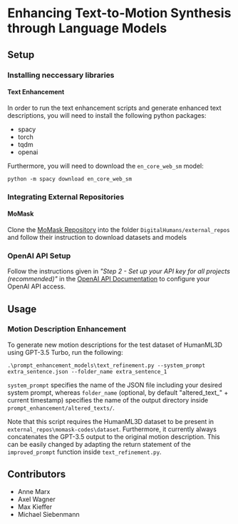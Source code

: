 # Enhancing Text-to-Motion Synthesis through Language Models

## Setup
### Installing neccessary libraries
#### Text Enhancement
In order to run the text enhancement scripts and generate enhanced text descriptions, you will need to install the following python packages:
- spacy
- torch
- tqdm
- openai

Furthermore, you will need to download the ```en_core_web_sm``` model:
```
python -m spacy download en_core_web_sm
```

### Integrating External Repositories
#### MoMask
Clone the [MoMask Repository](https://github.com/EricGuo5513/momask-codes) into the folder ```DigitalHumans/external_repos``` and follow their instruction to download datasets and models

### OpenAI API Setup
Follow the instructions given in _"Step 2 - Set up your API key for all projects (recommended)"_ in the [OpenAI API Documentation](https://platform.openai.com/docs/quickstart?context=python) to configure your OpenAI API access.

## Usage
### Motion Description Enhancement
To generate new motion descriptions for the test dataset of HumanML3D using GPT-3.5 Turbo, run the following:
```
.\prompt_enhancement_models\text_refinement.py --system_prompt extra_sentence.json --folder_name extra_sentence_1
```
```system_prompt``` specifies the name of the JSON file including your desired system prompt, whereas ```folder_name``` (optional, by default "altered_text_" + current timestamp) specifies the name of the output directory inside ```prompt_enhancement/altered_texts/```.

Note that this script requires the HumanML3D dataset to be present in ```external_repos\momask-codes\dataset```. Furthermore, it currently always concatenates the GPT-3.5 output to the original motion description. This can be easily changed by adapting the return statement of the ```improved_prompt``` function inside ```text_refinement.py```.


## Contributors
- Anne Marx
- Axel Wagner
- Max Kieffer
- Michael Siebenmann

